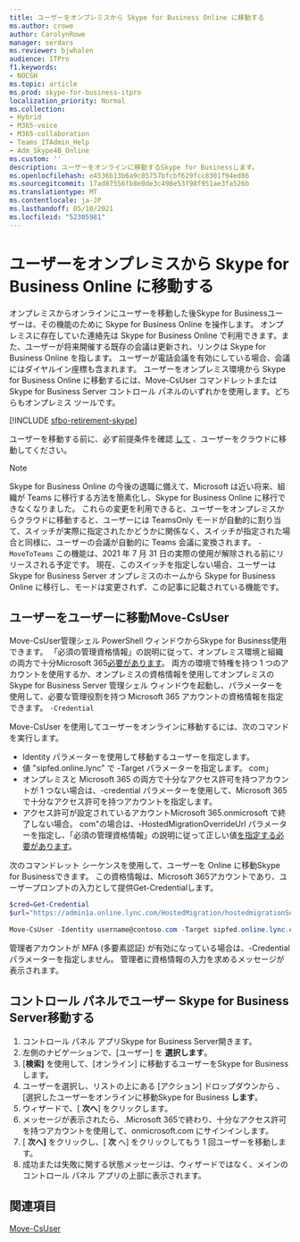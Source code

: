 ```yaml
---
title: ユーザーをオンプレミスから Skype for Business Online に移動する
ms.author: crowe
author: CarolynRowe
manager: serdars
ms.reviewer: bjwhalen
audience: ITPro
f1.keywords:
- NOCSH
ms.topic: article
ms.prod: skype-for-business-itpro
localization_priority: Normal
ms.collection:
- Hybrid
- M365-voice
- M365-collaboration
- Teams_ITAdmin_Help
- Adm_Skype4B_Online
ms.custom: ''
description: ユーザーをオンラインに移動するSkype for Businessします。
ms.openlocfilehash: e4536b13b6a9c05757bfcbf629fcc8301f94ed86
ms.sourcegitcommit: 17ad87556fb8e0de3c498e53f98f951ae3fa526b
ms.translationtype: MT
ms.contentlocale: ja-JP
ms.lasthandoff: 05/10/2021
ms.locfileid: "52305981"
---
```

# <a name="move-users-from-on-premises-to-skype-for-business-online"></a>ユーザーをオンプレミスから Skype for Business Online に移動する

オンプレミスからオンラインにユーザーを移動した後Skype for Businessユーザーは、その機能のために Skype for Business Online を操作します。 オンプレミスに存在していた連絡先は Skype for Business Online で利用できます。また、ユーザーが将来開催する既存の会議は更新され、リンクは Skype for Business Online を指します。 ユーザーが電話会議を有効にしている場合、会議にはダイヤルイン座標も含まれます。  ユーザーをオンプレミス環境から Skype for Business Online に移動するには、Move-CsUser コマンドレットまたは Skype for Business Server コントロール パネルのいずれかを使用します。どちらもオンプレミス ツールです。 

[!INCLUDE [sfbo-retirement-skype](../../Hub/includes/sfbo-retirement.md)]

ユーザーを移動する前に、必ず前提条件を確認 [して](move-users-between-on-premises-and-cloud.md#prerequisites) 、ユーザーをクラウドに移動してください。

> [!NOTE]
> Skype for Business Online の今後の退職に備えて、Microsoft は近い将来、組織が Teams に移行する方法を簡素化し、Skype for Business Online に移行できなくなりました。  これらの変更を利用できると、ユーザーをオンプレミスからクラウドに移動すると、ユーザーには TeamsOnly モードが自動的に割り当て、スイッチが実際に指定されたかどうかに関係なく、スイッチが指定された場合と同様に、ユーザーの会議が自動的に Teams 会議に変換されます。 `-MoveToTeams` この機能は、2021 年 7 月 31 日の実際の使用が解除される前にリリースされる予定です。   現在、このスイッチを指定しない場合、ユーザーは Skype for Business Server オンプレミスのホームから Skype for Business Online に移行し、モードは変更されず、この記事に記載されている機能です。

 
## <a name="move-users-with-move-csuser"></a>ユーザーをユーザーに移動Move-CsUser 

Move-CsUser管理シェル PowerShell ウィンドウからSkype for Business使用できます。 「必須の管理資格情報」の説明に従って、オンプレミス環境と組織の両方で十分Microsoft 365[必要があります](move-users-between-on-premises-and-cloud.md#required-administrative-credentials)。 両方の環境で特権を持つ 1 つのアカウントを使用するか、オンプレミスの資格情報を使用してオンプレミスの Skype for Business Server 管理シェル ウィンドウを起動し、パラメーターを使用して、必要な管理役割を持つ Microsoft 365 アカウントの資格情報を指定できます。 `-Credential`

Move-CsUser を使用してユーザーをオンラインに移動するには、次のコマンドを実行します。

- Identity パラメーターを使用して移動するユーザーを指定します。
- 値 "sipfed.online.lync" で -Target パラメーターを指定します。 <span>com」
- オンプレミスと Microsoft 365 の両方で十分なアクセス許可を持つアカウントが 1 つない場合は、-credential パラメーターを使用して、Microsoft 365 で十分なアクセス許可を持つアカウントを指定します。
- アクセス許可が設定されているアカウントMicrosoft 365.onmicrosoft で終了しない場合。 <span>com"の場合は、-HostedMigrationOverrideUrl パラメーターを指定し、「必須の管理資格情報」の説明に従って正しい値[を指定する必要があります](move-users-between-on-premises-and-cloud.md#required-administrative-credentials)。

次のコマンドレット シーケンスを使用して、ユーザーを Online に移動Skype for Businessできます。 この資格情報は、Microsoft 365アカウントであり、ユーザープロンプトの入力として提供Get-Credentialします。

```PowerShell
$cred=Get-Credential
$url="https://admin1a.online.lync.com/HostedMigration/hostedmigrationService.svc"
 
Move-CsUser -Identity username@contoso.com -Target sipfed.online.lync.com -Credential $cred -HostedMigrationOverrideUrl $url
```

管理者アカウントが MFA (多要素認証) が有効になっている場合は、-Credential パラメーターを指定しません。 管理者に資格情報の入力を求めるメッセージが表示されます。

## <a name="move-users-with-skype-for-business-server-control-panel"></a>コントロール パネルでユーザー Skype for Business Server移動する 

1. コントロール パネル アプリSkype for Business Server開きます。
2. 左側のナビゲーションで、[ユーザー] を **選択します**。
3. [**検索]** を使用して、[オンライン] に移動するユーザーをSkype for Businessします。
4. ユーザーを選択し、リストの上にある [アクション] ドロップダウンから 、[選択したユーザーをオンラインに移動Skype for Business **します**。
5. ウィザードで、[ **次へ**] をクリックします。
6. メッセージが表示されたら、.Microsoft 365で終わり、十分なアクセス許可を持つアカウントを使用して、onmicrosoft.com にサインインします。
7. [ **次へ]** をクリックし、[ **次** へ] をクリックしてもう 1 回ユーザーを移動します。
8. 成功または失敗に関する状態メッセージは、ウィザードではなく、メインのコントロール パネル アプリの上部に表示されます。

## <a name="see-also"></a>関連項目

[Move-CsUser](/powershell/module/skype/move-csuser)
